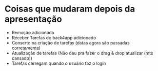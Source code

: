# Coisas que mudaram depois da apresentação

- Remoção adicionada
- Receber Tarefas do back4app adicionado
- Conserto na criação de tarefas (datas agora são passadas corretamente)
- Atualização de tarefas (Não deu pra fazer o drag & drop atualizar (mto cansado))
- Tarefas carregam quando o usuário faz o login